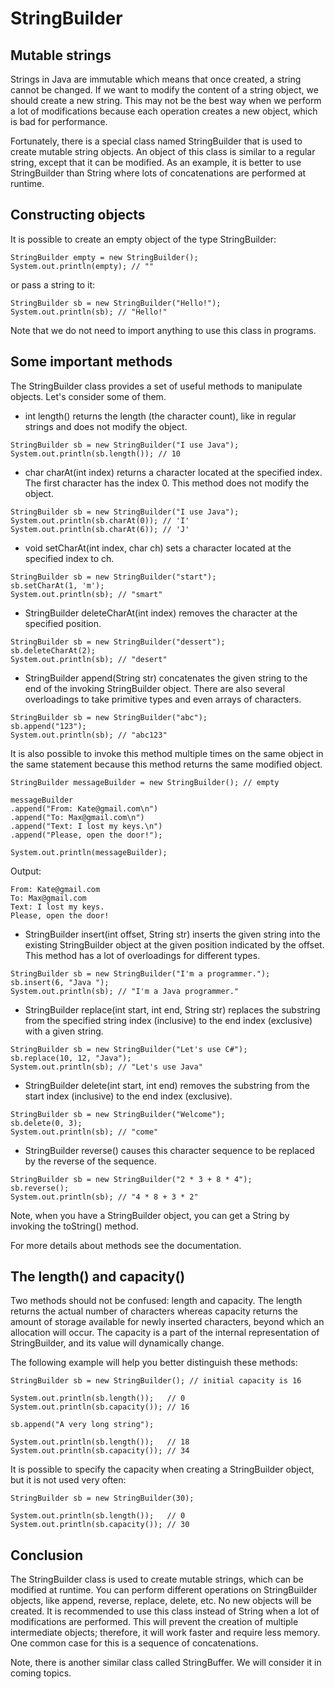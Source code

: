 # StringBuilder

## Mutable strings
Strings in Java are immutable which means that once created, a string cannot be changed. If we want 
to modify the content of a string object, we should create a new string. This may not be the best way
when we perform a lot of modifications because each operation creates a new object, which is bad for
performance.

Fortunately, there is a special class named StringBuilder that is used to create mutable string objects.
An object of this class is similar to a regular string, except that it can be modified. As an 
example, it is better to use StringBuilder than String where lots of concatenations are performed 
at runtime.

## Constructing objects
It is possible to create an empty object of the type StringBuilder:
```
StringBuilder empty = new StringBuilder();
System.out.println(empty); // ""
```
or pass a string to it:
```
StringBuilder sb = new StringBuilder("Hello!");
System.out.println(sb); // "Hello!"
```
Note that we do not need to import anything to use this class in programs.

## Some important methods
The StringBuilder class provides a set of useful methods to manipulate objects. Let's consider some 
of them.

- int length() returns the length (the character count), like in regular strings and does not modify 
the object.
```
StringBuilder sb = new StringBuilder("I use Java");
System.out.println(sb.length()); // 10
```
- char charAt(int index) returns a character located at the specified index. The first character has 
the index 0. This method does not modify the object.
```
StringBuilder sb = new StringBuilder("I use Java");
System.out.println(sb.charAt(0)); // 'I'
System.out.println(sb.charAt(6)); // 'J'
```
- void setCharAt(int index, char ch) sets a character located at the specified index to ch.
```
StringBuilder sb = new StringBuilder("start");
sb.setCharAt(1, 'm');
System.out.println(sb); // "smart"
```
- StringBuilder deleteCharAt(int index) removes the character at the specified position.
```
StringBuilder sb = new StringBuilder("dessert");
sb.deleteCharAt(2);
System.out.println(sb); // "desert"
```
- StringBuilder append(String str) concatenates the given string to the end of the invoking 
StringBuilder object. There are also several overloadings to take primitive types and even arrays
of characters.
```
StringBuilder sb = new StringBuilder("abc");
sb.append("123");
System.out.println(sb); // "abc123"
```
It is also possible to invoke this method multiple times on the same object in the same statement 
because this method returns the same modified object.
```
StringBuilder messageBuilder = new StringBuilder(); // empty

messageBuilder
.append("From: Kate@gmail.com\n")
.append("To: Max@gmail.com\n")
.append("Text: I lost my keys.\n")
.append("Please, open the door!");

System.out.println(messageBuilder);
```
Output:
```
From: Kate@gmail.com
To: Max@gmail.com
Text: I lost my keys.
Please, open the door!
```
- StringBuilder insert(int offset, String str) inserts the given string into the existing StringBuilder
object at the given position indicated by the offset. This method has a lot of overloadings for
different types.
```
StringBuilder sb = new StringBuilder("I'm a programmer.");
sb.insert(6, "Java ");
System.out.println(sb); // "I'm a Java programmer."
```
- StringBuilder replace(int start, int end, String str) replaces the substring from the specified 
string index (inclusive) to the end index (exclusive) with a given string.
```
StringBuilder sb = new StringBuilder("Let's use C#");
sb.replace(10, 12, "Java");
System.out.println(sb); // "Let's use Java"
```
- StringBuilder delete(int start, int end) removes the substring from the start index (inclusive) 
to the end index (exclusive).
```
StringBuilder sb = new StringBuilder("Welcome");
sb.delete(0, 3);
System.out.println(sb); // "come"
```
- StringBuilder reverse() causes this character sequence to be replaced by the reverse of the sequence.
```
StringBuilder sb = new StringBuilder("2 * 3 + 8 * 4");
sb.reverse();
System.out.println(sb); // "4 * 8 + 3 * 2"
```
Note, when you have a StringBuilder object, you can get a String by invoking the toString() method.

For more details about methods see the documentation.

## The length() and capacity()
Two methods should not be confused: length and capacity. The length returns the actual number of 
characters whereas capacity returns the amount of storage available for newly inserted characters,
beyond which an allocation will occur. The capacity is a part of the internal representation of
StringBuilder, and its value will dynamically change.

The following example will help you better distinguish these methods:
```
StringBuilder sb = new StringBuilder(); // initial capacity is 16

System.out.println(sb.length());   // 0
System.out.println(sb.capacity()); // 16

sb.append("A very long string");

System.out.println(sb.length());   // 18
System.out.println(sb.capacity()); // 34
```
It is possible to specify the capacity when creating a StringBuilder object, but it is not used very 
often:
```
StringBuilder sb = new StringBuilder(30);

System.out.println(sb.length());   // 0
System.out.println(sb.capacity()); // 30
```

## Conclusion
The StringBuilder class is used to create mutable strings, which can be modified at runtime. You
can perform different operations on StringBuilder objects, like append, reverse, replace, delete,
etc. No new objects will be created. It is recommended to use this class instead of String when a 
lot of modifications are performed. This will prevent the creation of multiple intermediate objects;
therefore, it will work faster and require less memory. One common case for this is a sequence of 
concatenations.

Note, there is another similar class called StringBuffer. We will consider it in coming topics.
